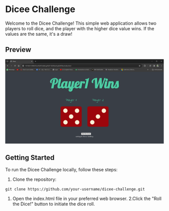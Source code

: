 # Dicee Challenge

Welcome to the Dicee Challenge! This simple web application allows two players to roll dice, and the player with the higher dice value wins. If the values are the same, it's a draw!

## Preview
![Dicee Preview](screenshot.png)

## Getting Started

To run the Dicee Challenge locally, follow these steps:

1. Clone the repository:

```
git clone https://github.com/your-username/dicee-challenge.git
```
1. Open the index.html file in your preferred web browser.
2.Click the "Roll the Dice!" button to initiate the dice roll.


